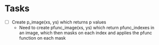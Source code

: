# Tasks

- [ ] Create p_image(xs, ys) which returns p values
    - Need to create pfunc_image(xs, ys) which return pfunc_indexes in an image, which then masks on each index and applies the pfunc function on each mask
